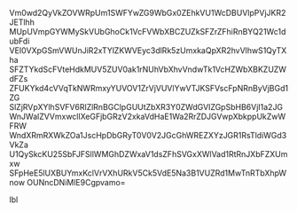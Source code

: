 Vm0wd2QyVkZOVWRpUm1SWFYwZG9WbGx0ZEhkVU1WcDBUVlpPVjJKR2JETlhh
MUpUVmpGYWMySkVUbGhoCk1VcFVWbXBCZUZkSFZrZFhiRnBYQ21Wc1dubFdi
VEI0VXpGSmVWUnJiR2xTYlZKWVEyc3dlRk5zUmxkaQpXR2hvVlhwS1QyTXha
SFZTYkdScFVteHdkMUV5ZUV0ak1rNUhVbXhvVndwTk1VcHZWbXBKZUZWdFZs
ZFUKYkd4cVVqTkNWRmxyYUVOV1ZrVjVUVlYwVTJKSFVscFpNRnByVjBGd1ZG
SlZjRVpXYlhSVFV6RlZlRnBGClpGUUtZbXR3Y0ZWdGVIZGpSbHB6VjI1a2JG
WnJWalZVVmxwcllXeGFjbGRzV2xkaVdHaE1Wa2RrZDJGVwpXbkppUkZwWFRW
WndXRmRXWkZOa1JscHpDbGRyT0V0V2JGcGhWREZXYzJGR1RsTldiWGd3VkZa
U1QySkcKU25SbFJFSllWMGhDZWxaV1dsZFhSVGxXWlVad1RtRnJXbFZXUmxw
SFpHeE5lUXBUYmxKclVrVXhURkV5Ck5VdE5Na3B1VUZRd1MwTnRTbXhpWnow
OUNncDNiMlE9Cgpvamo=

lbl